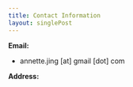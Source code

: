 ```yaml
---
title: Contact Information
layout: singlePost
---
```


**Email:**
- annette.jing [at] gmail [dot] com

**Address:**